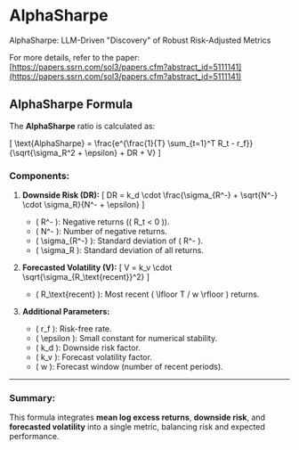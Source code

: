 # AlphaSharpe
AlphaSharpe: LLM-Driven "Discovery" of Robust Risk-Adjusted Metrics

For more details, refer to the paper:  
[https://papers.ssrn.com/sol3/papers.cfm?abstract_id=5111141](https://papers.ssrn.com/sol3/papers.cfm?abstract_id=5111141)

## AlphaSharpe Formula

The **AlphaSharpe** ratio is calculated as:

\[
\text{AlphaSharpe} = \frac{e^{\frac{1}{T} \sum_{t=1}^T R_t - r_f}}{\sqrt{\sigma_R^2 + \epsilon} + DR + V}
\]

### Components:

1. **Downside Risk (DR):**
   \[
   DR = k_d \cdot \frac{\sigma_{R^-} + \sqrt{N^-} \cdot \sigma_R}{N^- + \epsilon}
   \]
   - \( R^- \): Negative returns (\( R_t < 0 \)).
   - \( N^- \): Number of negative returns.
   - \( \sigma_{R^-} \): Standard deviation of \( R^- \).
   - \( \sigma_R \): Standard deviation of all returns.

2. **Forecasted Volatility (V):**
   \[
   V = k_v \cdot \sqrt{\sigma_{R_\text{recent}}^2}
   \]
   - \( R_\text{recent} \): Most recent \( \lfloor T / w \rfloor \) returns.

3. **Additional Parameters:**
   - \( r_f \): Risk-free rate.
   - \( \epsilon \): Small constant for numerical stability.
   - \( k_d \): Downside risk factor.
   - \( k_v \): Forecast volatility factor.
   - \( w \): Forecast window (number of recent periods).

---

### Summary:

This formula integrates **mean log excess returns**, **downside risk**, and **forecasted volatility** into a single metric, balancing risk and expected performance.
